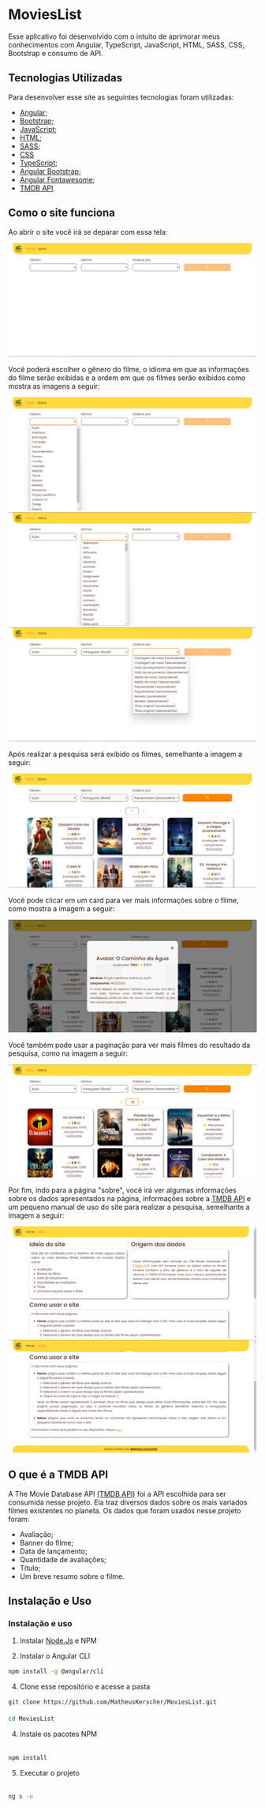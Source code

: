 # MoviesList
Esse aplicativo foi desenvolvido com o intuito de aprimorar meus conhecimentos com Angular, TypeScript, JavaScript, HTML, SASS, CSS, Bootstrap e consumo de API.

## Tecnologias Utilizadas

Para desenvolver esse site as seguintes tecnologias foram utilizadas:
- [Angular](https://angular.io/);
- [Bootstrap](https://getbootstrap.com/);
- [JavaScript](https://developer.mozilla.org/pt-BR/docs/Web/JavaScript);
- [HTML](https://developer.mozilla.org/pt-BR/docs/Web/HTML);
- [SASS](https://sass-lang.com/);
- [CSS](https://developer.mozilla.org/pt-BR/docs/Web/CSS)
- [TypeScript](https://www.typescriptlang.org/);
- [Angular Bootstrap](https://ng-bootstrap.github.io/#/home);
- [Angular Fontawesome](https://www.npmjs.com/package/@fortawesome/angular-fontawesome);
- [TMDB API](https://developers.themoviedb.org/3/getting-started/introduction).

## Como o site funciona

Ao abrir o site você irá se deparar com essa tela:

![Home](/src/assets/imgsForReadme/home-1.png)

Você poderá escolher o gênero do filme, o idioma em que as informações do filme serão exibidas e a ordem em que os filmes serão exibidos como mostra as imagens a seguir:

![Home](/src/assets/imgsForReadme/home-2.png)
![Home](/src/assets/imgsForReadme/home-3.png)
![Home](/src/assets/imgsForReadme/home-4.png)

Após realizar a pesquisa será exibido os filmes, semelhante a imagem a seguir:

![Home](/src/assets/imgsForReadme/home-5.png)

Você pode clicar em um card para ver mais informações sobre o filme, como mostra a imagem a seguir:

![Home](/src/assets/imgsForReadme/home-6.png)

Você também pode usar a paginação para ver mais filmes do resultado da pesquisa, como na imagem a seguir:

![Home](/src/assets/imgsForReadme/home-7.png)

Por fim, indo para a página "sobre", você irá ver algumas informações sobre os dados apresentados na página, informações sobre a [TMDB API](https://developers.themoviedb.org/3/getting-started/introduction) e um pequeno manual de uso do site para realizar a pesquisa, semelhante a imagem a seguir:

![Home](/src/assets/imgsForReadme/sobre-1.png)
![Home](/src/assets/imgsForReadme/sobre-2.png)

## O que é a TMDB API

A The Movie Database API [(TMDB API)](https://developers.themoviedb.org/3/getting-started/introduction) foi a API escolhida para ser consumida nesse projeto. Ela traz diversos dados sobre os mais variados filmes existentes no planeta. Os dados que foram usados nesse projeto foram:
- Avaliação;
- Banner do filme;
- Data de lançamento;
- Quantidade de avaliações;
- Título;
- Um breve resumo sobre o filme.

## Instalação e Uso

### Instalação e uso

1. Instalar [Node.Js](https://nodejs.org/en) e NPM

2. Instalar o Angular CLI

```sh
npm install -g @angular/cli
```

4. Clone esse repositório e acesse a pasta

```sh
git clone https://github.com/MatheusKerscher/MoviesList.git

cd MoviesList
```

4. Instale os pacotes NPM

```sh

npm install

```

5. Executar o projeto

```sh

ng s -o

```

